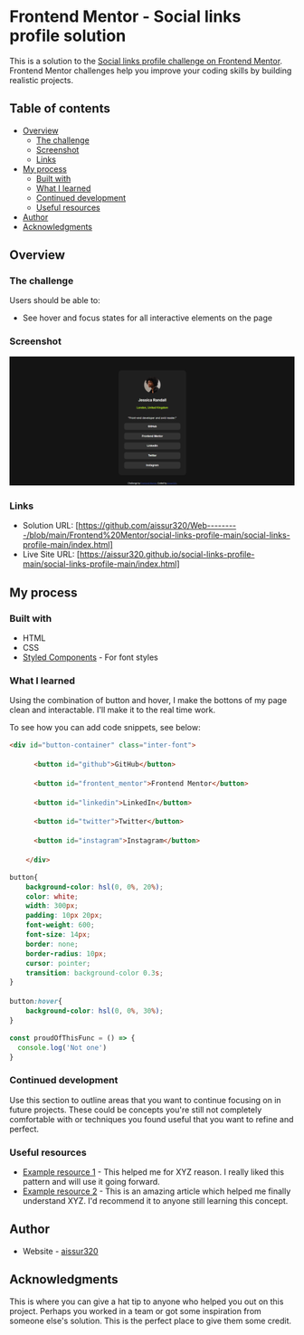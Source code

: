 # Frontend Mentor - Social links profile solution

This is a solution to the [Social links profile challenge on Frontend Mentor](https://www.frontendmentor.io/challenges/social-links-profile-UG32l9m6dQ). Frontend Mentor challenges help you improve your coding skills by building realistic projects. 

## Table of contents

- [Overview](#overview)
  - [The challenge](#the-challenge)
  - [Screenshot](#screenshot)
  - [Links](#links)
- [My process](#my-process)
  - [Built with](#built-with)
  - [What I learned](#what-i-learned)
  - [Continued development](#continued-development)
  - [Useful resources](#useful-resources)
- [Author](#author)
- [Acknowledgments](#acknowledgments)



## Overview

### The challenge

Users should be able to:

- See hover and focus states for all interactive elements on the page

### Screenshot

![](./screenshot.png)


### Links

- Solution URL: [https://github.com/aissur320/Web---------/blob/main/Frontend%20Mentor/social-links-profile-main/social-links-profile-main/index.html]
- Live Site URL: [https://aissur320.github.io/social-links-profile-main/social-links-profile-main/index.html]

## My process

### Built with

- HTML
- CSS
- [Styled Components](https://fonts.google.com/) - For font styles


### What I learned

Using the combination of button and hover, I make the bottons of my page clean and interactable. I'll make it to the real time work.

To see how you can add code snippets, see below:

```html
<div id="button-container" class="inter-font">

      <button id="github">GitHub</button>

      <button id="frontent_mentor">Frontend Mentor</button>

      <button id="linkedin">LinkedIn</button>

      <button id="twitter">Twitter</button>

      <button id="instagram">Instagram</button>

    </div>
```
```css
button{
    background-color: hsl(0, 0%, 20%);
    color: white;
    width: 300px;
    padding: 10px 20px;
    font-weight: 600;
    font-size: 14px;
    border: none;
    border-radius: 10px;
    cursor: pointer;
    transition: background-color 0.3s;
}

button:hover{
    background-color: hsl(0, 0%, 30%);
}
```
```js
const proudOfThisFunc = () => {
  console.log('Not one')
}
```


### Continued development

Use this section to outline areas that you want to continue focusing on in future projects. These could be concepts you're still not completely comfortable with or techniques you found useful that you want to refine and perfect.


### Useful resources

- [Example resource 1](https://www.example.com) - This helped me for XYZ reason. I really liked this pattern and will use it going forward.
- [Example resource 2](https://www.example.com) - This is an amazing article which helped me finally understand XYZ. I'd recommend it to anyone still learning this concept.



## Author

- Website - [aissur320](https://github.com/aissur320)


## Acknowledgments

This is where you can give a hat tip to anyone who helped you out on this project. Perhaps you worked in a team or got some inspiration from someone else's solution. This is the perfect place to give them some credit.

